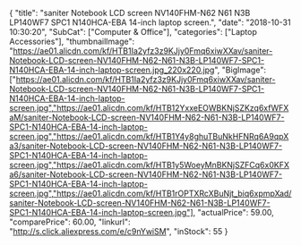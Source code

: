 {
	"title": "saniter Notebook LCD screen NV140FHM-N62 N61 N3B LP140WF7 SPC1 N140HCA-EBA  14-inch laptop screen.",
	"date": "2018-10-31 10:30:20",
	"SubCat": ["Computer & Office"],
	"categories": ["Laptop Accessories"],
	"thumbnailImage": "https://ae01.alicdn.com/kf/HTB1Ia2yfz3z9KJjy0Fmq6xiwXXav/saniter-Notebook-LCD-screen-NV140FHM-N62-N61-N3B-LP140WF7-SPC1-N140HCA-EBA-14-inch-laptop-screen.jpg_220x220.jpg",
	"BigImage": ["https://ae01.alicdn.com/kf/HTB1Ia2yfz3z9KJjy0Fmq6xiwXXav/saniter-Notebook-LCD-screen-NV140FHM-N62-N61-N3B-LP140WF7-SPC1-N140HCA-EBA-14-inch-laptop-screen.jpg","https://ae01.alicdn.com/kf/HTB12YxxeEOWBKNjSZKzq6xfWFXaM/saniter-Notebook-LCD-screen-NV140FHM-N62-N61-N3B-LP140WF7-SPC1-N140HCA-EBA-14-inch-laptop-screen.jpg","https://ae01.alicdn.com/kf/HTB1Y4y8ghuTBuNkHFNRq6A9qpXa3/saniter-Notebook-LCD-screen-NV140FHM-N62-N61-N3B-LP140WF7-SPC1-N140HCA-EBA-14-inch-laptop-screen.jpg","https://ae01.alicdn.com/kf/HTB1y5WoeyMnBKNjSZFCq6x0KFXa6/saniter-Notebook-LCD-screen-NV140FHM-N62-N61-N3B-LP140WF7-SPC1-N140HCA-EBA-14-inch-laptop-screen.jpg","https://ae01.alicdn.com/kf/HTB1rOPTXRcXBuNjt_biq6xpmpXad/saniter-Notebook-LCD-screen-NV140FHM-N62-N61-N3B-LP140WF7-SPC1-N140HCA-EBA-14-inch-laptop-screen.jpg"],
	"actualPrice": 59.00,
	"comparePrice": 60.00,
	"linkurl": "http://s.click.aliexpress.com/e/c9nYwiSM",
	"inStock": 55
}
